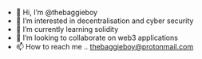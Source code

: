 - 👋 Hi, I’m @thebaggieboy
- 👀 I’m interested in decentralisation and cyber security
- 🌱 I’m currently learning solidity
- 💞️ I’m looking to collaborate on web3 applications
- 📫 How to reach me .. thebaggieboy@protonmail.com

<!---
thebaggieboy/thebaggieboy is a ✨ special ✨ repository because its `README.md` (this file) appears on your GitHub profile.
You can click the Preview link to take a look at your changes.
--->
